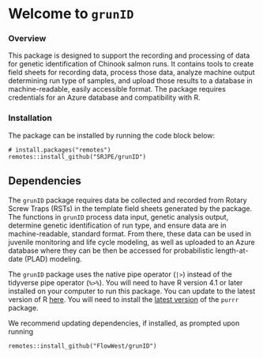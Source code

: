 # Welcome to `grunID`
### Overview

This package is designed to support the recording and processing of data for genetic identification of Chinook salmon runs. It contains tools to create field sheets for recording data, process those data, analyze machine output determining run type of samples, and upload those results to a database in machine-readable, easily accessible format. The package requires credentials for an Azure database and compatibility with R. 

### Installation

The package can be installed by running the code block below:

```
# install.packages("remotes")
remotes::install_github("SRJPE/grunID")
```

## Dependencies

The `grunID` package requires data be collected and recorded from Rotary Screw Traps (RSTs) in the template field sheets generated by the package. The functions in `grunID` process data input, genetic analysis output, determine genetic identification of run type, and ensure data are in machine-readable, standard format. From there, these data can be used in juvenile monitoring and life cycle modeling, as well as uploaded to an Azure database where they can be then be accessed for probabilistic length-at-date (PLAD) modeling.


The `grunID` package uses the native pipe operator (`|>`) instead of the tidyverse pipe operator (`%>%`). You will need to have R version 4.1 or later installed on your computer to run this package. You can update to the latest version of R [here](https://cran.r-project.org/bin/windows/base/). You will need to install the [latest version](https://purrr.tidyverse.org/) of the `purrr` package.

We recommend updating dependencies, if installed, as prompted upon running
```
remotes::install_github("FlowWest/grunID")
```

